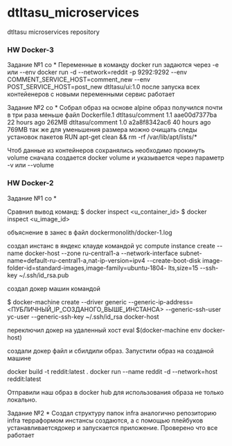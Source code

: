 # dtltasu_microservices
dtltasu microservices repository

### HW Docker-3 ###
Задание №1 со *
Переменные в команду docker run задаются через -e или --env
 docker run -d --network=reddit -p 9292:9292 --env COMMENT_SERVICE_HOST=comment_new --env POST_SERVICE_HOST=post_new dtltasu/ui:1.0
после запуска всех контейенеров с новыми переменными сервис работает

Задание №2 со *
Собрал образ на основе alpine образ получился почти в три раза меньше
файл Dockerfile.1
dtltasu/comment     1.1                 aae00d7377ba        22 hours ago        262MB
dtltasu/comment     1.0                 a2a8f8342ac6        40 hours ago        769MB
так же для уменьшения размера можно очищать следы установок пакетов
RUN apt-get clean && rm -rf /var/lib/apt/lists/*

Чтоб данные из контейнеров сохранялись необходимо прокинуть volume
сначала создается docker volume и указывается через параметр -v или --volume

### HW Docker-2 ###
Задание №1 со *

Сравнил вывод команд:
$ docker inspect <u_container_id>
$ docker inspect <u_image_id>

объяснение в занес в файл dockermonolith/docker-1.log

создал инстанс в яндекс клауде командой
yc compute instance create
--name docker-host
--zone ru-central1-a
--network-interface subnet-name=default-ru-central1-a,nat-ip-version=ipv4
--create-boot-disk image-folder-id=standard-images,image-family=ubuntu-1804-
lts,size=15
--ssh-key ~/.ssh/id_rsa.pub

создал докер машин командой

$ docker-machine create
--driver generic
--generic-ip-address=<ПУБЛИЧНЫЙ_IP_СОЗДАНОГО_ВЫШЕ_ИНСТАНСА>
--generic-ssh-user yc-user
--generic-ssh-key ~/.ssh/id_rsa
docker-host

переключил докер на удаленный хост
eval $(docker-machine env docker-host)

создали докер файл и сбилдили образ.
Запустили образ на созданой машине

docker build -t reddit:latest .
docker run --name reddit -d --network=host reddit:latest

Отправили наш образ в docker hub для использования образа не только локально.

Задание №2 *
Создал структуру папок infra аналогично репозиторию infra
терраформом инстансы создаются, а с помощью плейбуков устанавливаетсядокер и запускается приложение.
Проверено что все работает
